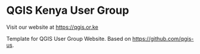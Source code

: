 # QGIS Kenya User Group

Visit our website at https://qgis.or.ke

Template for QGIS User Group Website. Based on https://github.com/qgis-us.

